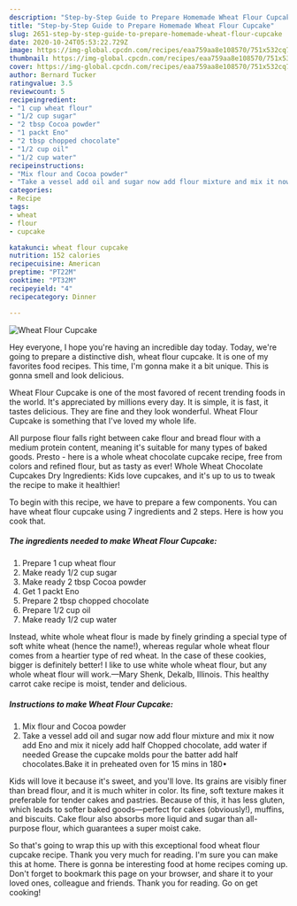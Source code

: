 ```yaml
---
description: "Step-by-Step Guide to Prepare Homemade Wheat Flour Cupcake"
title: "Step-by-Step Guide to Prepare Homemade Wheat Flour Cupcake"
slug: 2651-step-by-step-guide-to-prepare-homemade-wheat-flour-cupcake
date: 2020-10-24T05:53:22.729Z
image: https://img-global.cpcdn.com/recipes/eaa759aa8e108570/751x532cq70/wheat-flour-cupcake-recipe-main-photo.jpg
thumbnail: https://img-global.cpcdn.com/recipes/eaa759aa8e108570/751x532cq70/wheat-flour-cupcake-recipe-main-photo.jpg
cover: https://img-global.cpcdn.com/recipes/eaa759aa8e108570/751x532cq70/wheat-flour-cupcake-recipe-main-photo.jpg
author: Bernard Tucker
ratingvalue: 3.5
reviewcount: 5
recipeingredient:
- "1 cup wheat flour"
- "1/2 cup sugar"
- "2 tbsp Cocoa powder"
- "1 packt Eno"
- "2 tbsp chopped chocolate"
- "1/2 cup oil"
- "1/2 cup water"
recipeinstructions:
- "Mix flour and Cocoa powder"
- "Take a vessel add oil and sugar now add flour mixture and mix it now add Eno and mix it nicely add half Chopped chocolate, add water if needed Grease the cupcake molds pour the batter add half chocolates.Bake it in preheated oven for 15 mins in 180•"
categories:
- Recipe
tags:
- wheat
- flour
- cupcake

katakunci: wheat flour cupcake 
nutrition: 152 calories
recipecuisine: American
preptime: "PT22M"
cooktime: "PT32M"
recipeyield: "4"
recipecategory: Dinner

---
```



![Wheat Flour Cupcake](https://img-global.cpcdn.com/recipes/eaa759aa8e108570/751x532cq70/wheat-flour-cupcake-recipe-main-photo.jpg)

Hey everyone, I hope you're having an incredible day today. Today, we're going to prepare a distinctive dish, wheat flour cupcake. It is one of my favorites food recipes. This time, I'm gonna make it a bit unique. This is gonna smell and look delicious.

Wheat Flour Cupcake is one of the most favored of recent trending foods in the world. It's appreciated by millions every day. It is simple, it is fast, it tastes delicious. They are fine and they look wonderful. Wheat Flour Cupcake is something that I've loved my whole life.

All purpose flour falls right between cake flour and bread flour with a medium protein content, meaning it&#39;s suitable for many types of baked goods. Presto - here is a whole wheat chocolate cupcake recipe, free from colors and refined flour, but as tasty as ever! Whole Wheat Chocolate Cupcakes Dry Ingredients: Kids love cupcakes, and it&#39;s up to us to tweak the recipe to make it healthier!


To begin with this recipe, we have to prepare a few components. You can have wheat flour cupcake using 7 ingredients and 2 steps. Here is how you cook that.

<!--inarticleads1-->

##### The ingredients needed to make Wheat Flour Cupcake:

1. Prepare 1 cup wheat flour
1. Make ready 1/2 cup sugar
1. Make ready 2 tbsp Cocoa powder
1. Get 1 packt Eno
1. Prepare 2 tbsp chopped chocolate
1. Prepare 1/2 cup oil
1. Make ready 1/2 cup water


Instead, white whole wheat flour is made by finely grinding a special type of soft white wheat (hence the name!), whereas regular whole wheat flour comes from a heartier type of red wheat. In the case of these cookies, bigger is definitely better! I like to use white whole wheat flour, but any whole wheat flour will work.—Mary Shenk, Dekalb, Illinois. This healthy carrot cake recipe is moist, tender and delicious. 

<!--inarticleads2-->

##### Instructions to make Wheat Flour Cupcake:

1. Mix flour and Cocoa powder
1. Take a vessel add oil and sugar now add flour mixture and mix it now add Eno and mix it nicely add half Chopped chocolate, add water if needed Grease the cupcake molds pour the batter add half chocolates.Bake it in preheated oven for 15 mins in 180•


Kids will love it because it&#39;s sweet, and you&#39;ll love. Its grains are visibly finer than bread flour, and it is much whiter in color. Its fine, soft texture makes it preferable for tender cakes and pastries. Because of this, it has less gluten, which leads to softer baked goods—perfect for cakes (obviously!), muffins, and biscuits. Cake flour also absorbs more liquid and sugar than all-purpose flour, which guarantees a super moist cake. 

So that's going to wrap this up with this exceptional food wheat flour cupcake recipe. Thank you very much for reading. I'm sure you can make this at home. There is gonna be interesting food at home recipes coming up. Don't forget to bookmark this page on your browser, and share it to your loved ones, colleague and friends. Thank you for reading. Go on get cooking!
